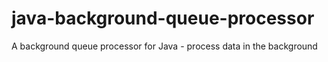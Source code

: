 # java-background-queue-processor
A background queue processor for Java - process data in the background
